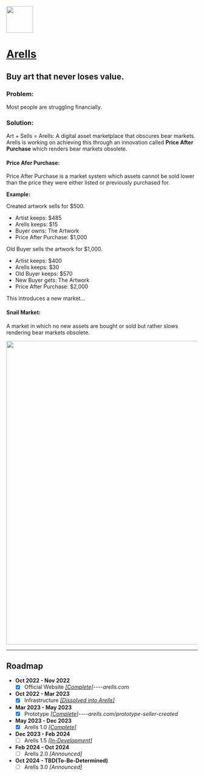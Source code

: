<img src="https://github.com/Ecare-Exchange/Arells/blob/main/Art/General/Arells-Icon-Ebony.png" width="70px"> 

# [Arells](https://arells.com)
## Buy art that never loses value.

### Problem:
Most people are struggling financially.

### Solution:
Art + Sells = Arells: A digital asset marketplace that obscures bear markets. Arells is working on achieving this through an innovation called **Price After Purchase** which renders bear markets obsolete.

#### Price Afer Purchase:
Price After Purchase is a market system which assets cannot be sold lower than the price they were either listed or previously purchased for.

**Example:**

Created artwork sells for $500.
- Artist keeps: $485
- Arells keeps: $15
- Buyer owns: The Artwork
- Price After Purchase: $1,000

Old Buyer sells the artwork for $1,000.
- Artist keeps: $400
- Arells keeps: $30
- Old Buyer keeps: $570
- New Buyer gets: The Artwork
- Price After Purchase: $2,000

This introduces a new market…

#### Snail Market:

A market in which no new assets are bought or sold but rather slows rendering bear markets obsolete.

<img src="https://github.com/Ecare-Exchange/Arells/blob/main/Art/Marketing/BeforeandAfterArells.jpg" width="800px"> 

_______________________________________________________________________

## Roadmap

- **Oct 2022 - Nov 2022**
  - [X] Official Website *[[Complete]](https://arells.com)*----*arells.com* 

- **Oct 2022 - Mar 2023**
   - [X] Infrastructure *[[Dissolved into Arells]](https://github.com/Ecare-Exchange/infrastructure)*

- **Mar 2023 - May 2023**
  - [X] Prototype *[[Complete]](https://arells.com/prototype-seller-created)*----*arells.com/prototype-seller-created*
 
- **May 2023 - Dec 2023**
  - [X] Arells 1.0 *[[Complete]](https://arells.com)*
 
- **Dec 2023 - Feb 2024**
  - [ ] Arells 1.5 *[[In-Development]](https://github.com/Art-Sells/Arells/blob/test/Build-Notes.md)*
 
- **Feb 2024 - Oct 2024**
  - [ ] Arells 2.0 *[Announced]*
 
- **Oct 2024 - TBD(To-Be-Determined)**
  - [ ] Arells 3.0 *[Announced]*
